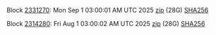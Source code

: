 Block [2331270](https://insight.dash.org/insight/block/000000000000000d93109af2c4de10fcf86447d977583c6ec2cd6f6f5d981044): Mon Sep  1 03:00:01 AM UTC 2025 [zip](https://dash-bootstrap-2.ams3.digitaloceanspaces.com/mainnet/2025-09-01/bootstrap.dat.zip) (28G) [SHA256](https://dash-bootstrap-2.ams3.digitaloceanspaces.com/mainnet/2025-09-01/sha256.txt)

Block [2314280](https://insight.dash.org/insight/block/0000000000000027ff06edfac268c03f32e8e001ec321970e53ac9bb23ca757c): Fri Aug  1 03:00:02 AM UTC 2025 [zip](https://dash-bootstrap-2.ams3.digitaloceanspaces.com/mainnet/2025-08-01/bootstrap.dat.zip) (28G) [SHA256](https://dash-bootstrap-2.ams3.digitaloceanspaces.com/mainnet/2025-08-01/sha256.txt)
